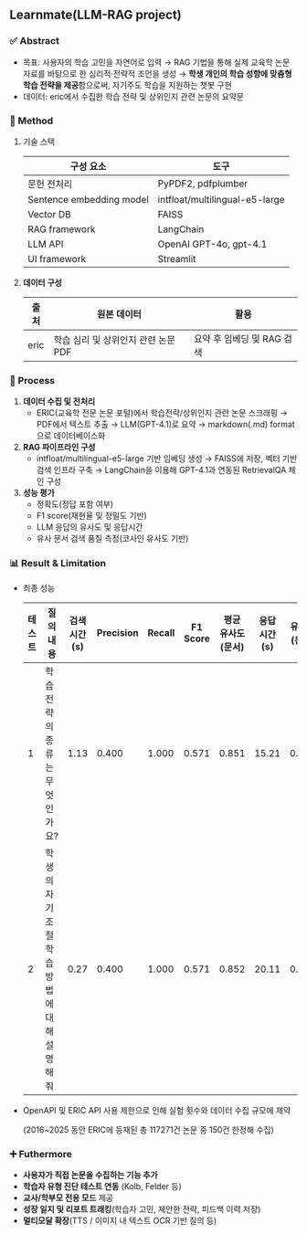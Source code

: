 ## Learnmate(LLM-RAG project)
### ✅ Abstract

- 목표: 사용자의 학습 고민을 자연어로 입력 → RAG 기법을 통해 실제 교육학 논문 자료를 바탕으로 한 심리적·전략적 조언을 생성 → **학생 개인의 학습 성향에 맞춤형 학습 전략을 제공**함으로써, 자기주도 학습을 지원하는 챗봇 구현
- 데이터: eric에서 수집한 학습 전략 및 상위인지 관련 논문의 요약문

### 🧪 Method

1. 기술 스택
    
    
    | 구성 요소 | 도구 |
    | --- | --- |
    | 문헌 전처리 | PyPDF2, pdfplumber |
    | Sentence embedding model | intfloat/multilingual-e5-large |
    | Vector DB | FAISS |
    | RAG framework | LangChain |
    | LLM API  | OpenAI GPT-4o, gpt-4.1  |
    | UI framework | Streamlit |
2. **데이터 구성**
    
    
    | 출처 | 원본 데이터 | 활용 |
    | --- | --- | --- |
    | eric | 학습 심리 및 상위인지 관련 논문 PDF | 요약 후 임베딩 및 RAG 검색 |

### 🔄 Process

1. **데이터 수집 및 전처리**
    - ERIC(교육학 전문 논문 포털)에서 학습전략/상위인지 관련 논문 스크래핑 → PDF에서 텍스트 추출 → LLM(GPT-4.1)로 요약 → markdown(.md) format으로 데이터베이스화
2. **RAG 파이프라인 구성**
    - intfloat/multilingual-e5-large 기반 임베딩 생성 → FAISS에 저장, 벡터 기반 검색 인프라 구축 → LangChain을 이용해 GPT-4.1과 연동된 RetrievalQA 체인 구성
3. **성능 평가**
    - 정확도(정답 포함 여부)
    - F1 score(재현율 및 정밀도 기반)
    - LLM 응답의 유사도 및 응답시간
    - 유사 문서 검색 품질 측정(코사인 유사도 기반)

### 📊 Result & Limitation

- 최종 성능
    
    
    | 테스트 | 질의 내용 | 검색 시간 (s) | Precision | Recall | F1 Score | 평균 유사도 (문서) | 응답 시간 (s) | 유사도 (응답) |
    | --- | --- | --- | --- | --- | --- | --- | --- | --- |
    | 1 | 학습 전략의 종류는 무엇인가요? | 1.13 | 0.400 | 1.000 | 0.571 | 0.851 | 15.21 | 0.877 |
    | 2 | 학생의 자기조절 학습 방법에 대해 설명해줘 | 0.27 | 0.400 | 1.000 | 0.571 | 0.852 | 20.11 | 0.888 |
- OpenAPI 및 ERIC API 사용 제한으로 인해 실험 횟수와 데이터 수집 규모에 제약
    
    (2016~2025 동안 ERIC에 등재된 총 117271건 논문 중 150건 한정해 수집)
    

### ➕ Futhermore

- **사용자가 직접 논문을 수집하는 기능 추가**
- **학습자 유형 진단 테스트 연동** (Kolb, Felder 등)
- **교사/학부모 전용 모드** 제공
- **성장 일지 및 리포트 트래킹**(학습자 고민, 제안한 전략, 피드백 이력 저장)
- **멀티모달 확장**(TTS / 이미지 내 텍스트 OCR 기반 질의 등)
